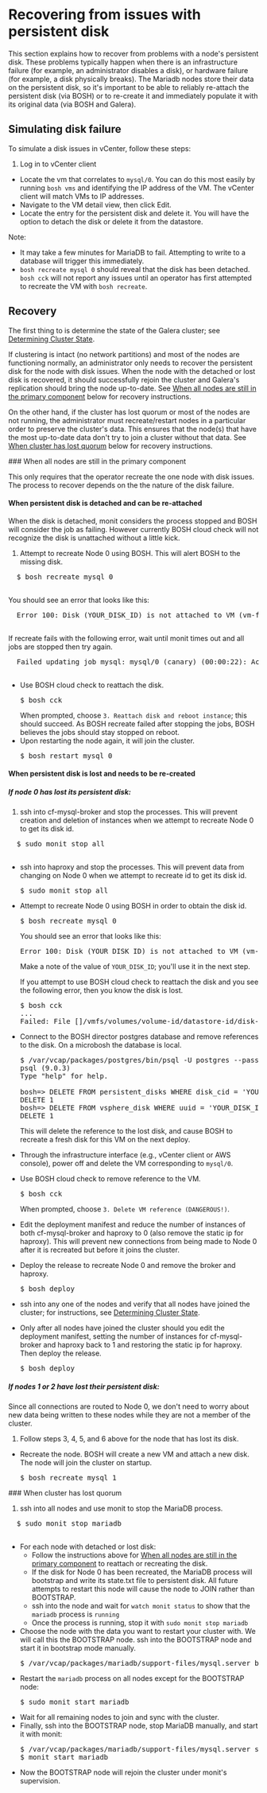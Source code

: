 # Recovering from issues with persistent disk

This section explains how to recover from problems with a node's persistent disk. These problems typically happen when there is an infrastructure failure
(for example, an administrator disables a disk), or hardware failure (for example, a disk physically breaks). The Mariadb nodes store their data on the
persistent disk, so it's important to be able to reliably re-attach the persistent disk (via BOSH) or to re-create it and immediately populate it with its
original data (via BOSH and Galera).

## Simulating disk failure

To simulate a disk issues in vCenter, follow these steps:

1. Log in to vCenter client
- Locate the vm that correlates to `mysql/0`. You can do this most easily by running `bosh vms` and identifying the IP address of the VM. The vCenter client will match VMs to IP addresses.
- Navigate to the VM detail view, then click Edit.
- Locate the entry for the persistent disk and delete it. You will have the option to detach the disk or delete it from the datastore.

Note:
- It may take a few minutes for MariaDB to fail. Attempting to write to a database will trigger this immediately.
- `bosh recreate mysql 0` should reveal that the disk has been detached. `bosh cck` will not report any issues until an operator has first attempted to recreate the VM with `bosh recreate`.

## Recovery

The first thing to is determine the state of the Galera cluster; see [Determining Cluster State](cluster-state.html.md).

If clustering is intact (no network partitions) and most of the nodes are functioning normally, an administrator only needs to recover the persistent disk for the node with disk issues. When the node with the detached or lost disk is recovered, it should successfully rejoin the cluster and Galera's replication should bring the node up-to-date. See [When all nodes are still in the primary component](#cluster-intact) below for recovery instructions.

On the other hand, if the cluster has lost quorum or most of the nodes are not running, the administrator must recreate/restart nodes in a particular order to preserve the cluster's data. This ensures that the node(s) that have the most up-to-date data don't try to join a cluster without that data. See [When cluster has lost quorum](#quorum-lost) below for recovery instructions.

<a name="cluster-intact"/>
### When all nodes are still in the primary component

This only requires that the operator recreate the one node with disk issues. The process to recover depends on the the nature of the disk failure.

#### When persistent disk is detached and can be re-attached

When the disk is detached, monit considers the process stopped and BOSH will consider the job as failing. However currently BOSH cloud check will not recognize the disk is unattached without a little kick.

1. Attempt to recreate Node 0 using BOSH. This will alert BOSH to the missing disk.
  <pre class="terminal">
  $ bosh recreate mysql 0
  </pre>
  You should see an error that looks like this:
  <pre class="terminal">
  Error 100: Disk (YOUR_DISK_ID) is not attached to VM (vm-fc4ab74e-61ed-4d12-aa93-a1bbb389723f)
  </pre>
  If recreate fails with the following error, wait until monit times out and all jobs are stopped then try again.
  <pre class="terminal">
  Failed updating job mysql: mysql/0 (canary) (00:00:22): Action Failed get_task: Task 8ace0778-c5aa-4a2f-55a0-42443452adb1 result: Stopping Monitored Services: Stopping service gra-log-purger-executable: Stopping Monit service gra-log-purger-executable: Request failed with 503 Service Unavailable:
  </pre>
- Use BOSH cloud check to reattach the disk.
  <pre class="terminal">
  $ bosh cck
  </pre>
  When prompted, choose `3. Reattach disk and reboot instance`; this should succeed. As BOSH recreate failed after stopping the jobs, BOSH believes the jobs should stay stopped on reboot.
- Upon restarting the node again, it will join the cluster.
  <pre class="terminal">
  $ bosh restart mysql 0
  </pre>

#### When persistent disk is lost and needs to be re-created

##### If node 0 has lost its persistent disk:
1. ssh into cf-mysql-broker and stop the processes. This will prevent creation and deletion of instances when we attempt to recreate Node 0 to get its disk id.
  <pre class="terminal">
  $ sudo monit stop all
  </pre>
- ssh into haproxy and stop the processes. This will prevent data from changing on Node 0 when we attempt to recreate id to get its disk id.
  <pre class="terminal">
  $ sudo monit stop all
  </pre>
- Attempt to recreate Node 0 using BOSH in order to obtain the disk id.
  <pre class="terminal">
  $ bosh recreate mysql 0
  </pre>
  You should see an error that looks like this:
  <pre class="terminal">
  Error 100: Disk (YOUR_DISK_ID) is not attached to VM (vm-fc4ab74e-61ed-4d12-aa93-a1bbb389723f)
  </pre>

  Make a note of the value of `YOUR_DISK_ID`; you'll use it in the next step.

  If you attempt to use BOSH cloud check to reattach the disk and you see the following error, then you know the disk is lost.
  <pre class="terminal">
  $ bosh cck
  ...
  Failed: File []/vmfs/volumes/volume-id/datastore-id/disk-id.vmdk was not found
  </pre>
- Connect to the BOSH director postgres database and remove references to the disk.
  On a microbosh the database is local.
  <pre class="terminal">
  $ /var/vcap/packages/postgres/bin/psql -U postgres --password bosh
  psql (9.0.3)
  Type "help" for help.

  bosh=> DELETE FROM persistent_disks WHERE disk_cid = 'YOUR_DISK_ID';
  DELETE 1
  bosh=> DELETE FROM vsphere_disk WHERE uuid = 'YOUR_DISK_ID';
  DELETE 1
  </pre>

  This will delete the reference to the lost disk, and cause BOSH to recreate a fresh disk for this VM on the next deploy.
- Through the infrastructure interface (e.g., vCenter client or AWS console), power off and delete the VM corresponding to `mysql/0`.
- Use BOSH cloud check to remove reference to the VM.
  <pre class="terminal">
  $ bosh cck
  </pre>
  When prompted, choose `3. Delete VM reference (DANGEROUS!)`.
- Edit the deployment manifest and reduce the number of instances of both cf-mysql-broker and haproxy to 0 (also remove the static ip for haproxy). This will prevent new connections from being made to Node 0 after it is recreated but before it joins the cluster.
- Deploy the release to recreate Node 0 and remove the broker and haproxy.
  <pre class="terminal">
  $ bosh deploy
  </pre>
- ssh into any one of the nodes and verify that all nodes have joined the cluster; for instructions, see [Determining Cluster State](cluster-state.html.md).
- Only after all nodes have joined the cluster should you edit the deployment manifest, setting the number of instances for cf-mysql-broker and haproxy back to 1 and restoring the static ip for haproxy. Then deploy the release.
  <pre class="terminal">
  $ bosh deploy
  </pre>

##### If nodes 1 or 2 have lost their persistent disk:

Since all connections are routed to Node 0, we don't need to worry about new data being written to these nodes while they are not a member of the cluster.

1. Follow steps 3, 4, 5, and 6 above for the node that has lost its disk.
- Recreate the node. BOSH will create a new VM and attach a new disk. The node will join the cluster on startup.
  <pre class="terminal">
  $ bosh recreate mysql 1
  </pre>

<a name="quorum-lost"/>
### When cluster has lost quorum

1. ssh into all nodes and use monit to stop the MariaDB process.
  <pre class="terminal">
  $ sudo monit stop mariadb
  </pre>
- For each node with detached or lost disk:
  - Follow the instructions above for [When all nodes are still in the primary component](#cluster-intact) to reattach or recreating the disk.
  - If the disk for Node 0 has been recreated, the MariaDB process will bootstrap
  and write its state.txt file to persistent disk. All future attempts to restart this node will cause the node to JOIN rather than BOOTSTRAP.
  - ssh into the node and wait for `watch monit status` to show that the `mariadb` process is `running`
  - Once the process is running, stop it with `sudo monit stop mariadb`
- Choose the node with the data you want to restart your cluster with. We will call this the BOOTSTRAP node.
ssh into the BOOTSTRAP node and start it in bootstrap mode manually.
  <pre class="terminal">
  $ /var/vcap/packages/mariadb/support-files/mysql.server bootstrap
  </pre>
- Restart the `mariadb` process on all nodes except for the BOOTSTRAP node:
  <pre class="terminal">
  $ sudo monit start mariadb
  </pre>
- Wait for all remaining nodes to join and sync with the cluster.
- Finally, ssh into the BOOTSTRAP node, stop MariaDB manually, and start it with monit:
  <pre class="terminal">
  $ /var/vcap/packages/mariadb/support-files/mysql.server stop
  $ monit start mariadb
  </pre>
- Now the BOOTSTRAP node will rejoin the cluster under monit's supervision.
